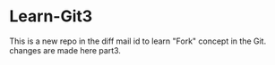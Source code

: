 # Learn-Git3
This is a new repo in the diff mail id to learn "Fork" concept in the Git.
changes are made here part3.
